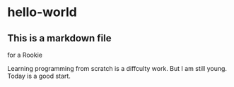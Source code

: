 # hello-world
## This is a markdown file
for a Rookie

Learning programming from scratch is a diffculty work. But I am still young. Today is a good start.
